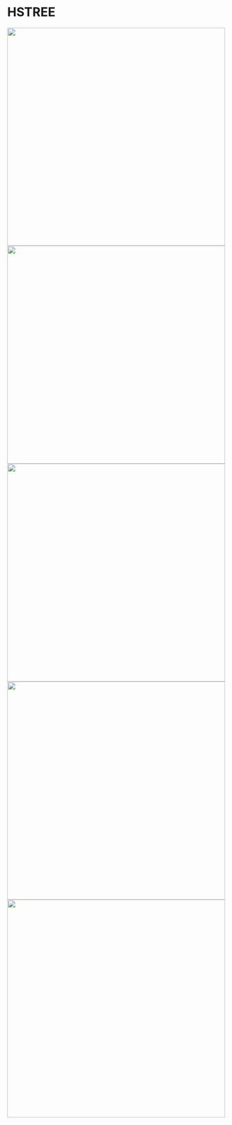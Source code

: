 # HSTREE

<img src="https://user-images.githubusercontent.com/58127442/103853955-a544f680-50f2-11eb-91b0-b95bbffa5b80.PNG" height="500"><img src="https://user-images.githubusercontent.com/58127442/103854108-08368d80-50f3-11eb-8df9-47372f19d72e.PNG" height="500"><img src="https://user-images.githubusercontent.com/58127442/103854168-2ac8a680-50f3-11eb-8bd9-39aaead13c64.PNG" height="500"><img src="https://user-images.githubusercontent.com/58127442/103854270-66637080-50f3-11eb-85c9-e48a2eee1d6b.PNG" height="500"><img src="https://user-images.githubusercontent.com/58127442/103854418-b9d5be80-50f3-11eb-9428-997b733a03a9.PNG" height="500">
